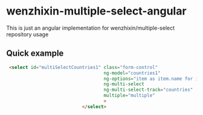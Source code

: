 # wenzhixin-multiple-select-angular

This is just an angular implementation for wenzhixin/multiple-select repository usage


Quick example
-------------

```HTML
 <select id="multiSelectCountries1" class="form-control"
                                    ng-model="countries1"
                                    ng-options="item as item.name for item in countries track by item.id"
                                    ng-multi-select
                                    ng-multi-select-track="countries"
                                    multiple="multiple"
                                    >
                            </select>
```
